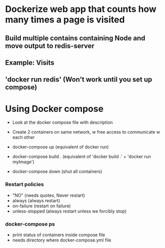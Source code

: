 # Dockerize web app that counts how many times a page is visited

## Build multiple contains containing Node and move output to redis-server
## Example: Visits
## 'docker run redis'   (Won't work until you set up compose)

# Using Docker compose
-   Look at the docker compose file with description
-   Create 2 containers on same network, w free access to        communicate w each other

-   docker-compose up (equivalent of docker run)
-   docker-compose build  . (equivalent of 'docker build .' + 'docker run myImage')
-   docker-compose down (shut all containers)

### Restart policies

- "NO"  (needs quotes, Never restart)
- always (always restart)
- on-failure  (restart on failure)
- unless-stopped    (always restart unless we forcibly stop)

### docker-compose ps
-   print status of containers inside compose file
-   needs directory where docker-compose.yml file 